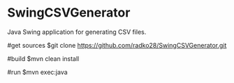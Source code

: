 # SwingCSVGenerator
Java Swing application for generating CSV files.

#get sources
$git clone https://github.com/radko28/SwingCSVGenerator.git

#build
$mvn clean install

#run
$mvn exec:java
